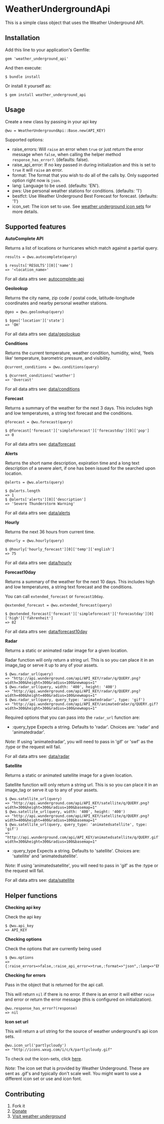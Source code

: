 WeatherUndergroundApi
=====================

This is a simple class object that uses the Weather Underground API.

Installation
------------

Add this line to your application's Gemfile:

    gem 'weather_underground_api'

And then execute:

    $ bundle install

Or install it yourself as:

    $ gem install weather_underground_api

Usage
-----
Create a new class by passing in your api key

    @wu = WeatherUndergroundApi::Base.new(API_KEY)

Supported options:

- raise_errors: Will `raise` an error when `true` or just return the error message when `false`, when calling the helper method `response_has_error?`. (defaults: false).
- raise_api_error: If no key passed in during initialization and this is set to `true` it will `raise` an error.
- format: The format that you wish to do all of the calls by. Only supported option right now is `json`.
- lang: Language to be used. (defaults: 'EN').
- pws: Use personal weather stations for conditions. (defaults: '1')
- bestfct: Use Weather Underground Best Forecast for forecast. (defaults: '1')
- icon_set: The icon set to use. See [weather underground icon sets](http://www.wunderground.com/weather/api/d/docs?d=resources/icon-sets&apiref=77eba12431a68f79) for more details.
    
Supported features
------------------

**AutoComplete API**

Returns a list of locations or hurricanes which match against a partial query.

    results = @wu.autocomplete(query)
    
    $ results['RESULTS'][0]['name']
    => '<location_name>'
    
For all data attrs see: [autocomplete-api](http://www.wunderground.com/weather/api/d/docs?d=autocomplete-api&apiref=77eba12431a68f79)

**Geolookup**

Returns the city name, zip code / postal code, latitude-longitude coordinates and nearby personal weather stations.

    @geo = @wu.geolookup(query)
    
    $ $geo['location']['state']
    => 'OH'

For all data attrs see: [data/geolookup](http://www.wunderground.com/weather/api/d/docs?d=data/geolookup&apiref=77eba12431a68f79)

**Conditions**

Returns the current temperature, weather condition, humidity, wind, 'feels like' temperature, barometric pressure, and visibility.

    @current_conditions = @wu.conditions(query)
    
    $ @current_conditions['weather']
    => 'Overcast'

For all data attrs see: [data/conditions](http://www.wunderground.com/weather/api/d/docs?d=data/conditions&apiref=77eba12431a68f79)

**Forecast**

Returns a summary of the weather for the next 3 days. This includes high and low temperatures, a string text forecast and the conditions.

    @forecast = @wu.forecast(query)
    
    $ @forecast['forecast']['simpleforecast']['forecastday'][0]['pop']
    => 0

For all data attrs see: [data/forecast](http://www.wunderground.com/weather/api/d/docs?d=data/forecast&apiref=77eba12431a68f79)

**Alerts**

Returns the short name description, expiration time and a long text description of a severe alert, 
if one has been issued for the searched upon location.

    @alerts = @wu.alerts(query)
    
    $ @alerts.length
    => 1
    $ @alerts['alerts'][0]['description']
    => 'Severe Thunderstorm Warning'

For all data attrs see: [data/alerts](http://www.wunderground.com/weather/api/d/docs?d=data/alerts&apiref=77eba12431a68f79)

**Hourly**

Returns the next 36 hours from current time.

    @hourly = @wu.hourly(query)
    
    $ @hourly['hourly_forecast'][0]['temp']['english']
    => 75

For all data attrs see: [data/hourly](http://www.wunderground.com/weather/api/d/docs?d=data/hourly&apiref=77eba12431a68f79)

**Forecast10day**

Returns a summary of the weather for the next 10 days. This includes high and low temperatures, a string text forecast and the conditions.

You can call `extended_forecast` or `forecast10day`.

    @extended_forecast = @wu.extended_forecast(query)
    
    $ @extended_forecast['forecast']['simpleforecast']['forecastday'][0]['high']['fahrenheit']
    => 82

For all data attrs see: [data/forecast10day](http://www.wunderground.com/weather/api/d/docs?d=data/forecast10day&apiref=77eba12431a68f79)

**Radar**

Returns a static or animated radar image for a given location.

Radar function will only return a string url. This is so you can place it in an image_tag or serve it up to any of your assets.

    $ @wu.radar_url(query)
    => "http://api.wunderground.com/api/API_KEY/radar/q/QUERY.png?width=300&height=300&radius=100&newmaps=1"
    $ @wu.radar_url(query, width: '400', height: '400')
    => "http://api.wunderground.com/api/API_KEY/radar/q/QUERY.png?width=400&height=400&radius=100&newmaps=1"
    $ @wu.radar_url(query, query_type: 'animatedradar', type: 'gif')
    => "http://api.wunderground.com/api/API_KEY/animatedradar/q/QUERY.gif?width=300&height=300&radius=100&newmaps=1"

Required options that you can pass into the `radar_url` function are:

- :query_type Expects a string. Defaults to 'radar'. Choices are: 'radar' and 'animatedradar'.

_Note:_ If using 'animatedradar', you will need to pass in 'gif' or 'swf' as the :type or the request will fail.

For all data attrs see: [data/radar](http://www.wunderground.com/weather/api/d/docs?d=layers/radar&apiref=77eba12431a68f79)

**Satellite**

Returns a static or animated satellite image for a given location.

Satellite function will only return a string url. This is so you can place it in an image_tag or serve it up to any of your assets.

    $ @wu.satellite_url(query)
    => "http://api.wunderground.com/api/API_KEY/satellite/q/QUERY.png?width=300&height=300&radius=100&basemap=1"
    $ @wu.satellite_url(query, width: '400', height: '400')
    => "http://api.wunderground.com/api/API_KEY/satellite/q/QUERY.png?width=400&height=400&radius=100&basemap=1"
    $ @wu.satellite_url(query, query_type: 'animatedsatellite', type: 'gif')
    => "http://api.wunderground.com/api/API_KEY/animatedsatellite/q/QUERY.gif?width=300&height=300&radius=100&basemap=1"

- :query_type Expects a string. Defaults to 'satellite'. Choices are: 'satellite' and 'animatedsatellite'.

_Note:_ If using 'animatedsatellite', you will need to pass in 'gif' as the :type or the request will fail.

For all data attrs see: [data/satellite](http://www.wunderground.com/weather/api/d/docs?d=layers/satellite&apiref=77eba12431a68f79)

Helper functions
----------------

**Checking api key**

Check the api key

    $ @wu.api_key
    => API_KEY

**Checking options**

Check the options that are currently being used

    $ @wu.options
    => {:raise_errors=>false,:raise_api_error=>true,:format=>"json",:lang=>"EN",:pws=>"1",:bestfct=>"1",:icon_set=>"k"}

**Checking for errors**

Pass in the object that is returned for the api call.

This will return `nil` if there is no error. If there is an error it will either `raise` and error or return the error message 
(this is configured on initialization).

    @wu.response_has_error?(response)
    => nil


**Icon set url**

This will return a url string for the source of weather underground's api icon sets.

    @wu.icon_url('partlycloudy')
    => "http://icons.wxug.com/i/c/k/partlycloudy.gif"

To check out the icon-sets, click [here](http://www.wunderground.com/weather/api/d/docs?d=resources/icon-sets&apiref=77eba12431a68f79).

_Note:_ The icon set that is provided by Weather Underground. These are sent as .gif's and typically don't scale well. 
You might want to use a different icon set or use and icon font.

Contributing
------------

1. Fork it
2. [Donate](https://www.paypal.com/cgi-bin/webscr?cmd=_donations&business=MBZU6Y8KUWACC&lc=US&currency_code=USD&bn=PP%2dDonationsBF%3abtn_donate_SM%2egif%3aNonHosted)
3. [Visit weather underground](http://www.wunderground.com/?apiref=77eba12431a68f79)

